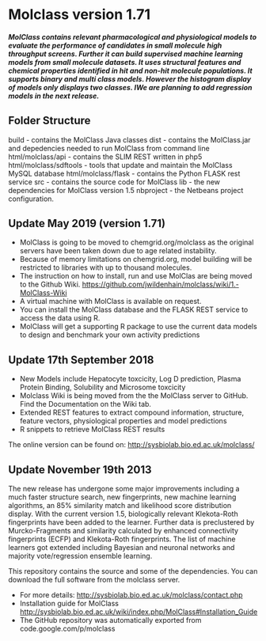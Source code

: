 # Molclass version 1.71
##### MolClass contains relevant pharmacological and physiological models to evaluate the performance of candidates in small molecule high throughput screens. Further it can build supervised machine learning models from small molecule datasets. It uses structural features and chemical properties identified in hit and non-hit molecule populations. It supports binary and multi class models. However the histogram display of models only displays two classes. IWe are planning to add regression models in the next release. 

## Folder Structure

 build - contains the MolClass Java classes
 dist - contains the MolClass.jar and depedencies needed to run MolClass from command line
html/molclass/api - contains the SLIM REST written in php5 
html/molclass/sdftools - tools that update and maintain the MolClass MySQL database
html/molclass/flask - contains the Python FLASK rest service 
src - contains the source code for MolClass 
lib - the new dependencies for MolClass version 1.5
nbproject - the Netbeans project configuration.


## Update May 2019 (version 1.71)
- MolClass is going to be moved to chemgrid.org/molclass as the original servers have been taken down due to age related instability.
- Because of memory limitations on chemgrid.org, model building will be restricted to libraries with up to thousand molecules.
- The instruction on how to install, run and use MolClas are being moved to the Github Wiki. https://github.com/jwildenhain/molclass/wiki/1.-MolClass-Wiki
- A virtual machine with MolClass is available on request.
- You can install the MolClass database and the FLASK REST service to access the data using R. 
- MolClass will get a supporting R package to use the current data models to design and benchmark your own activity predictions

## Update 17th September 2018
- New Models include Hepatocyte toxcicity, Log D prediction, Plasma Protein Binding, Solubility and Microsome toxcicity
- Molclass Wiki is being moved from the the MolClass server to GitHub. Find the Documentation on the Wiki tab.
- Extended REST features to extract compound information, structure, feature vectors, physiological properties and model predictions
- R snippets to retrieve MolClass REST results

The online version can be found on: http://sysbiolab.bio.ed.ac.uk/molclass/

## Update November 19th 2013
The new release has undergone some major improvements including a much faster structure search, new fingerprints, new machine
learning algorithms, an 85% similarity match and likelihood score distribution display. With the current version 1.5, 
biologically relevant Klekota-Roth fingerprints have been added to the learner. Further data is preclustered by Murcko-Fragments
and similarity calculated by enhanced connectivity fingerprints (ECFP) and Klekota-Roth fingerprints. The list of machine 
learners got extended including Bayesian and neuronal networks and majority vote/regression ensemble learning.

This repository contains the source and some of the dependencies. You can download the full software from the molclass server.

* For more details: http://sysbiolab.bio.ed.ac.uk/molclass/contact.php
* Installation guide for MolClass http://sysbiolab.bio.ed.ac.uk/wiki/index.php/MolClass#Installation_Guide
* The GitHub repository was automatically exported from code.google.com/p/molclass

